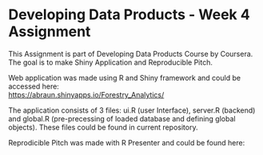 # Developing Data Products - Week 4 Assignment

This Assignment is part of Developing Data Products Course by Coursera. The goal is to make Shiny Application and Reproducible Pitch.

Web application was made using R and Shiny framework and could be accessed here:  
https://abraun.shinyapps.io/Forestry_Analytics/

The application consists of 3 files: ui.R (user Interface), server.R (backend) and global.R (pre-precessing of loaded database and defining global objects). These files could be found in current repository. 

Reprodicible Pitch was made with R Presenter and could be found here:
